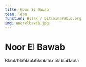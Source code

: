 ```yaml
---
title: Noor El Bawab
team: Team
function: Blink / bitcoinarabic.org 
img: noorelbawab.jpg
---
```


# Noor El Bawab

Blablablablablablablabla
blablablabla

